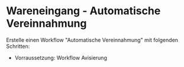 # Wareneingang - Automatische Vereinnahmung

Erstelle einen Workflow "Automatische Vereinnahmung" mit folgenden Schritten:

- Vorraussetzung: Workflow Avisierung

